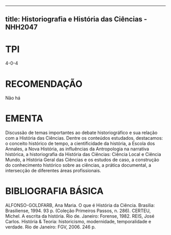 
---
title: Historiografia e História das Ciências - NHH2047 
---

# TPI

4-0-4

# RECOMENDAÇÃO

Não há

# EMENTA

Discussão de temas importantes ao debate historiográfico e sua relação com a História das Ciências. Dentre os conteúdos estudados, destacamos: o conceito histórico de tempo, a cientificidade da história, a Escola dos Annales, a Nova História, as influências da Antropologia na narrativa histórica, a historiografia da História das Ciências: Ciência Local e Ciência Mundo, a História Geral das Ciências e os estudos de caso, a construção do conhecimento histórico sobre as ciências, a prática documental, a intersecção de diferentes áreas profissionais.

# BIBLIOGRAFIA BÁSICA

ALFONSO-GOLDFARB, Ana Maria. O que é História da Ciência. Brasilia: Brasiliense, 1994. 93 p. (Coleção Primeiros Passos, n. 286).
CERTEU, Michel. A escrita da história. Rio de. Janeiro: Forense, 1982.
REIS, José Carlos. História & Teoria: historicismo, modernidade, temporalidade e verdade. Rio de Janeiro: FGV, 2006. 246 p.
        